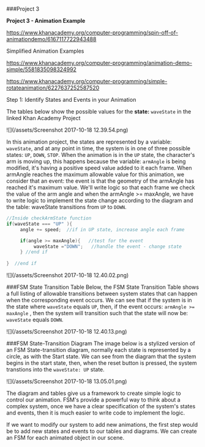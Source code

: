 ###Project 3

**Project 3   - Animation Example**

https://www.khanacademy.org/computer-programming/spin-off-of-animationdemo/6167117722943488

Simplified Animation Examples

https://www.khanacademy.org/computer-programming/animation-demo-simple/5581835098324992

https://www.khanacademy.org/computer-programming/simple-rotateanimation/6227637252587520

Step 1:  Identify States and Events in your Animation

The tables below show the possible values for the **state:** `waveState` in the linked Khan Academy Project

![](/assets/Screenshot 2017-10-18 12.39.54.png)

In this animation project, the states are represented by a variable: `waveState`, and at any point in time, the system is in one of three possible states: `UP`, `DOWN`, `STOP`.
When the animation is in the `UP` state, the character's arm is moving up, this happens because the variable: `armAngle` is being modified, it's having a positive speed value added to it each frame.  When armAngle reaches the maximum allowable value for this animation, we consider that an event:  the event is that the geometry of the armAngle has reached it's maximum value.  We'll write logic so that each frame we check the value of the arm angle and when the armAngle >= maxAngle, we have to write logic to implement the state change according to the diagram and the table:  waveState transitions from `UP` to `DOWN`.  



```java
//Inside checkArmState function
if(waveState === "UP" ){
     angle += speed;  //if in UP state, increase angle each frame

     if(angle >= maxAngle){   //test for the event
          waveState ="DOWN";   //handle the event - change state
     } //end if
     
}  //end if


```


![](/assets/Screenshot 2017-10-18 12.40.02.png)

###FSM State Transition Table
Below, the FSM State Transition Table shows a full listing of allowable transitions between system states that can happen when the corresponding event occurs.  We can see that if the system is in the state where `waveState` equals `UP`, then, if the event occurs: `armAngle >= maxAngle` , then the system will transition such that the state will now be: `waveState` equals `DOWN`.


![](/assets/Screenshot 2017-10-18 12.40.13.png)

###FSM State-Transition Diagram
The image below is a stylized version of an FSM State-transition diagram, normally each state is represented by a circle, as with the Start state. We can see from the diagram that the system begins in the start state, then, when the reset button is pressed, the system transtions into the `waveState: UP` state.  

![](/assets/Screenshot 2017-10-18 13.05.01.png)

The diagram and tables give us a framework to create simple logic to control our animation.  FSM's provide a powerful way to think about a complex system, once we have a clear specification of the system's states and events, then it is much easier to write code to implement the logic.

If we want to modify our system to add new animations, the first step would be to add new states and events to our tables and diagrams.  We can create an FSM for each animated object in our scene. 